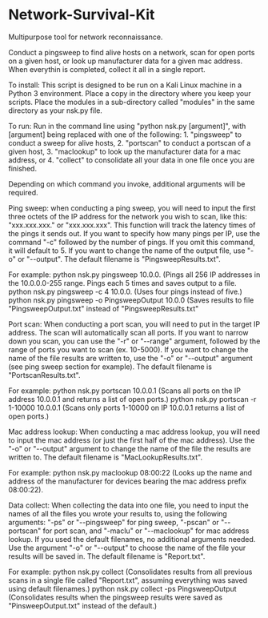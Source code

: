 # Network-Survival-Kit
Multipurpose tool for network reconnaissance.

Conduct a pingsweep to find alive hosts on a network, scan for open ports on a given host, or look up manufacturer data for a given mac address.
When everythin is completed, collect it all in a single report.

To install: This script is designed to be run on a Kali Linux machine in a Python 3 environment. Place a copy in the directory where you keep your
scripts. Place the modules in a sub-directory called "modules" in the same directory as your nsk.py file.

To run: Run in the command line using "python nsk.py [argument]", with [argument] being replaced with one of the following:
	1. "pingsweep" to conduct a sweep for alive hosts,
	2. "portscan" to conduct a portscan of a given host,
	3. "maclookup" to look up the manufacturer data for a mac address, or
	4. "collect" to consolidate all your data in one file once you are finished.

Depending on which command you invoke, additional arguments will be required.

Ping sweep: when conducting a ping sweep, you will need to input the first three octets of the IP address for the network you wish to scan, like
this: "xxx.xxx.xxx." or "xxx.xxx.xxx". This function will track the latency times of the pings it sends out. If you want to specify how many
pings per IP, use the command "-c" followed by the number of pings. If you omit this command, it will default to 5. If you want to change the 
name of the output file, use "-o" or "--output". The default filename is "PingsweepResults.txt".

For example:
	python nsk.py pingsweep 10.0.0. (Pings all 256 IP addresses in the 10.0.0.0-255 range. Pings each 5 times and saves output to a file.
	python nsk.py pingsweep -c 4 10.0.0. (Uses four pings instead of five.)
	python nsk.py pingsweep -o PingsweepOutput 10.0.0 (Saves results to file "PingsweepOutput.txt" instead of "PingsweepResults.txt"

Port scan: When conducting a port scan, you will need to put in the target IP address. The scan will automatically scan all ports. If you want
to narrow down you scan, you can use the "-r" or "--range" argument, followed by the range of ports you want to scan (ex. 10-5000). If you want
to change the name of the file results are written to, use the "-o" or "--output" argument (see ping sweep section for example). The default
filename is "PortscanResults.txt".

For example:
	python nsk.py portscan 10.0.0.1 (Scans all ports on the IP address 10.0.0.1 and returns a list of open ports.)
	python nsk.py portscan -r 1-10000 10.0.0.1 (Scans only ports 1-10000 on IP 10.0.0.1 returns a list of open ports.)

Mac address lookup: When conducting a mac address lookup, you will need to input the mac address (or just the first half of the mac address).
Use the "-o" or "--output" argument to change the name of the file the results are written to. The default filename is "MacLookupResults.txt".

For example:
	python nsk.py maclookup 08:00:22 (Looks up the name and address of the manufacturer for devices bearing the mac address prefix 08:00:22).

Data collect: When collecting the data into one file, you need to input the names of all the files you wrote your results to, using the 
following arguments: "-ps" or "--pingsweep" for ping sweep, "-pscan" or "--portscan" for port scan, and "-maclu" or "--maclookup" for mac
address lookup. If you used the default filenames, no additional arguments needed. Use the argument "-o" or "--output" to choose the name of 
the file your results will be saved in. The default filename is "Report.txt".

For example:
	python nsk.py collect (Consolidates results from all previous scans in a single file called "Report.txt", assuming everything was 
saved using default filenames.)
	python nsk.py collect -ps PingsweepOutput (Consolidates results when the pingsweep results were saved as "PinsweepOutput.txt" instead
of the default.)
